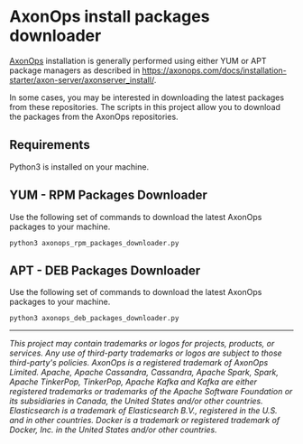# AxonOps install packages downloader

[AxonOps](https://axonops.com/) installation is generally performed using either YUM or APT package managers as described in https://axonops.com/docs/installation-starter/axon-server/axonserver_install/.

In some cases, you may be interested in downloading the latest packages from these repositories. The scripts in this project allow you to download the packages from the AxonOps repositories.

## Requirements
Python3 is installed on your machine.

## YUM - RPM Packages Downloader
Use the following set of commands to download the latest AxonOps packages to your machine.
```
python3 axonops_rpm_packages_downloader.py
```

## APT - DEB Packages Downloader
Use the following set of commands to download the latest AxonOps packages to your machine.
```
python3 axonops_deb_packages_downloader.py
```
***

*This project may contain trademarks or logos for projects, products, or services. Any use of third-party trademarks or logos are subject to those third-party's policies. AxonOps is a registered trademark of AxonOps Limited. Apache, Apache Cassandra, Cassandra, Apache Spark, Spark, Apache TinkerPop, TinkerPop, Apache Kafka and Kafka are either registered trademarks or trademarks of the Apache Software Foundation or its subsidiaries in Canada, the United States and/or other countries. Elasticsearch is a trademark of Elasticsearch B.V., registered in the U.S. and in other countries. Docker is a trademark or registered trademark of Docker, Inc. in the United States and/or other countries.*
